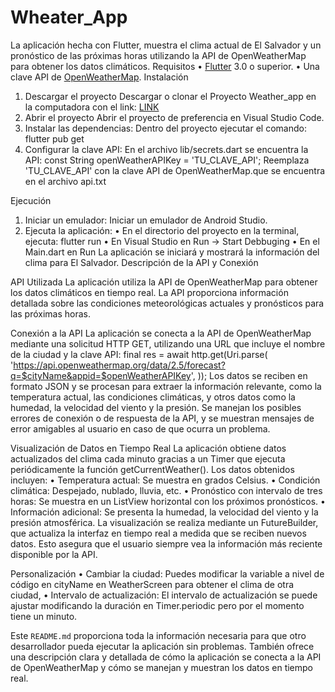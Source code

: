 # Wheater_App

La aplicación hecha con Flutter, muestra el clima actual de El Salvador y un pronóstico de las próximas horas utilizando la API de OpenWeatherMap para obtener los datos climáticos.
Requisitos
• [Flutter](https://flutter.dev/docs/get-started/install) 3.0 o superior.
• Una clave API de [OpenWeatherMap](https://openweathermap.org/api).
Instalación

1. Descargar el proyecto
   Descargar o clonar el Proyecto Weather_app en la computadora con el link:
   [LINK](https://github.com/Val435/Parcial_app.git)
2. Abrir el proyecto
   Abrir el proyecto de preferencia en Visual Studio Code.
3. Instalar las dependencias:
   Dentro del proyecto ejecutar el comando:
   flutter pub get
4. Configurar la clave API:
   En el archivo lib/secrets.dart se encuentra la API:
   const String openWeatherAPIKey = 'TU_CLAVE_API';
   Reemplaza 'TU_CLAVE_API' con la clave API de OpenWeatherMap.que se encuentra en el archivo api.txt

Ejecución

1. Iniciar un emulador:
   Iniciar un emulador de Android Studio.
2. Ejecuta la aplicación:
   • En el directorio del proyecto en la terminal, ejecuta: flutter run
   • En Visual Studio en Run -> Start Debbuging
   • En el Main.dart en Run
   La aplicación se iniciará y mostrará la información del clima para El Salvador.
   Descripción de la API y Conexión

API Utilizada
La aplicación utiliza la API de OpenWeatherMap para obtener los datos climáticos en tiempo real. La API proporciona información detallada sobre las condiciones meteorológicas actuales y pronósticos para las próximas horas.

Conexión a la API
La aplicación se conecta a la API de OpenWeatherMap mediante una solicitud HTTP GET, utilizando una URL que incluye el nombre de la ciudad y la clave API:
final res = await http.get(Uri.parse(
'https://api.openweathermap.org/data/2.5/forecast?q=$cityName&appid=$openWeatherAPIKey',
));
Los datos se reciben en formato JSON y se procesan para extraer la información relevante, como la temperatura actual, las condiciones climáticas, y otros datos como la humedad, la velocidad del viento y la presión. Se manejan los posibles errores de conexión o de respuesta de la API, y se muestran mensajes de error amigables al usuario en caso de que ocurra un problema.

Visualización de Datos en Tiempo Real
La aplicación obtiene datos actualizados del clima cada minuto gracias a un Timer que ejecuta periódicamente la función getCurrentWeather(). Los datos obtenidos incluyen:
• Temperatura actual: Se muestra en grados Celsius.
• Condición climática: Despejado, nublado, lluvia, etc.
• Pronóstico con intervalo de tres horas: Se muestra en un ListView horizontal con los próximos pronósticos.
• Información adicional: Se presenta la humedad, la velocidad del viento y la presión atmosférica.
La visualización se realiza mediante un FutureBuilder, que actualiza la interfaz en tiempo real a medida que se reciben nuevos datos. Esto asegura que el usuario siempre vea la información más reciente disponible por la API.

Personalización
• Cambiar la ciudad: Puedes modificar la variable a nivel de código en cityName en WeatherScreen para obtener el clima de otra ciudad,
• Intervalo de actualización: El intervalo de actualización se puede ajustar modificando la duración en Timer.periodic pero por el momento tiene un minuto.

Este `README.md` proporciona toda la información necesaria para que otro desarrollador pueda ejecutar la aplicación sin problemas. También ofrece una descripción clara y detallada de cómo la aplicación se conecta a la API de OpenWeatherMap y cómo se manejan y muestran los datos en tiempo real.
